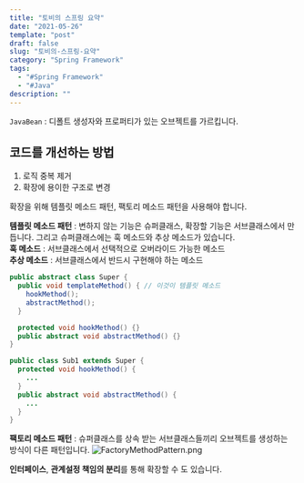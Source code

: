 ```yaml
---
title: "토비의 스프링 요약"
date: "2021-05-26"
template: "post"
draft: false
slug: "토비의-스프링-요약"
category: "Spring Framework"
tags:
  - "#Spring Framework"
  - "#Java"
description: ""
---
```


`JavaBean` : 디폴트 생성자와 프로퍼티가 있는 오브젝트를 가르킵니다.

## 코드를 개선하는 방법

1. 로직 중복 제거
2. 확장에 용이한 구조로 변경

확장을 위해 템플릿 메소드 패턴, 팩토리 메소드 패턴을 사용해야 합니다. 

**템플릿 메소드 패턴** : 변하지 않는 기능은 슈퍼클래스, 확장할 기능은 서브클래스에서 만듭니다. 그리고 슈퍼클래스에는 훅 메소드와 추상 메소드가 있습니다.  
**훅 메소드** : 서브클래스에서 선택적으로 오버라이드 가능한 메소드  
**추상 메소드** : 서브클래스에서 반드시 구현해야 하는 메소드

```Java
public abstract class Super {
  public void templateMethod() { // 이것이 템플릿 메소드
    hookMethod();
    abstractMethod();
  }

  protected void hookMethod() {}
  public abstract void abstractMethod() {}
}

public class Sub1 extends Super {
  protected void hookMethod() {
    ...
  }
  public abstract void abstractMethod() {
    ...
  }
}

```

**팩토리 메소드 패턴** : 슈퍼클래스를 상속 받는 서브클래스들끼리 오브젝트를 생성하는 방식이 다른 패턴입니다.
![FactoryMethodPattern.png](/media/posts/2021-05-26---토비의-스프링-요약/FactoryMethodPattern.png)

**인터페이스**, **관계설정 책임의 분리**를 통해 확장할 수 도 있습니다.  